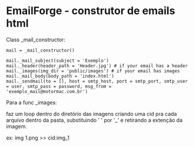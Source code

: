 # EmailForge - construtor de emails html

Class _mail_constructor:

```
mail = _mail_constructor()

mail._mail_subject(subject = 'Exemplo')
mail._header(header_path = 'Header.jpg') # if your email has a header
mail._images(img_dir = 'public/images') # if your email has images
mail._mail_body(body_path = 'index.html')
mail._sendmail(to = [], host = smtp_host, port = smtp_port, smtp_user = user, smtp_pass = password, msg_from = 'exemplo_mail@motormac.com.br')

```

Para a func _images:

faz um loop dentro do diretório das imagens criando uma cid pra cada arquivo dentro da pasta, substituindo ' ' por '_' e retirando a extenção da imagem.

ex: img 1.png >> cid:img_1
